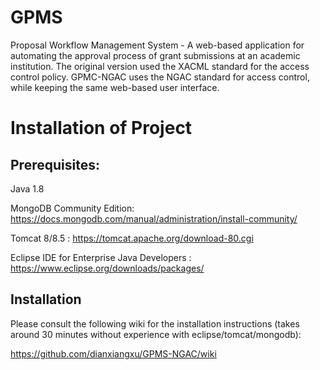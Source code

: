 # GPMS
Proposal Workflow Management System - A web-based application for automating the approval process of grant submissions at an academic institution. The original version used the XACML standard for the access control policy. GPMC-NGAC uses the NGAC standard for access control, while keeping the same web-based user interface. 

# Installation of Project
## Prerequisites: 

Java 1.8

MongoDB Community Edition: https://docs.mongodb.com/manual/administration/install-community/

Tomcat 8/8.5 : https://tomcat.apache.org/download-80.cgi

Eclipse IDE for Enterprise Java Developers : https://www.eclipse.org/downloads/packages/

## Installation

Please consult the following wiki for the installation instructions (takes around 30 minutes without experience with eclipse/tomcat/mongodb):

https://github.com/dianxiangxu/GPMS-NGAC/wiki
